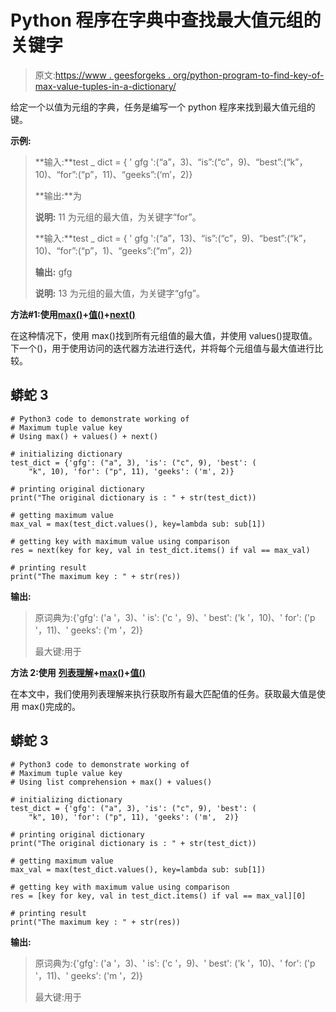 # Python 程序在字典中查找最大值元组的关键字

> 原文:[https://www . geesforgeks . org/python-program-to-find-key-of-max-value-tuples-in-a-dictionary/](https://www.geeksforgeeks.org/python-program-to-find-the-key-of-maximum-value-tuples-in-a-dictionary/)

给定一个以值为元组的字典，任务是编写一个 python 程序来找到最大值元组的键。

**示例:**

> **输入:**test _ dict = { ' gfg ':(“a”，3)、“is”:(“c”，9)、“best”:(“k”，10)、“for”:(“p”，11)、“geeks”:(‘m’，2)}
> 
> **输出:**为
> 
> **说明:** 11 为元组的最大值，为关键字“for”。
> 
> **输入:**test _ dict = { ' gfg ':(“a”，13)、“is”:(“c”，9)、“best”:(“k”，10)、“for”:(“p”，1)、“geeks”:(“m”，2)}
> 
> **输出:** gfg
> 
> **说明:** 13 为元组的最大值，为关键字“gfg”。

**方法#1:使用**[**max()**](https://www.geeksforgeeks.org/python-max-function/)**+**[**值()**](https://www.geeksforgeeks.org/python-dictionary-values/)**+**[**next()**](https://www.geeksforgeeks.org/python-next-method/)

在这种情况下，使用 max()找到所有元组值的最大值，并使用 values()提取值。下一个()，用于使用访问的迭代器方法进行迭代，并将每个元组值与最大值进行比较。

## 蟒蛇 3

```
# Python3 code to demonstrate working of
# Maximum tuple value key
# Using max() + values() + next()

# initializing dictionary
test_dict = {'gfg': ("a", 3), 'is': ("c", 9), 'best': (
    "k", 10), 'for': ("p", 11), 'geeks': ('m', 2)}

# printing original dictionary
print("The original dictionary is : " + str(test_dict))

# getting maximum value
max_val = max(test_dict.values(), key=lambda sub: sub[1])

# getting key with maximum value using comparison
res = next(key for key, val in test_dict.items() if val == max_val)

# printing result
print("The maximum key : " + str(res))
```

**输出:**

> 原词典为:{'gfg': ('a '，3)、' is': ('c '，9)、' best': ('k '，10)、' for': ('p '，11)、' geeks': ('m '，2)}
> 
> 最大键:用于

**方法 2:使用** [**列表理解**](https://www.geeksforgeeks.org/python-list-comprehension/)**+**[**max()**](https://www.geeksforgeeks.org/python-max-function/)**+**[**值()**](https://www.geeksforgeeks.org/python-dictionary-values/)

在本文中，我们使用列表理解来执行获取所有最大匹配值的任务。获取最大值是使用 max()完成的。

## 蟒蛇 3

```
# Python3 code to demonstrate working of
# Maximum tuple value key
# Using list comprehension + max() + values()

# initializing dictionary
test_dict = {'gfg': ("a", 3), 'is': ("c", 9), 'best': (
    "k", 10), 'for': ("p", 11), 'geeks': ('m',  2)}

# printing original dictionary
print("The original dictionary is : " + str(test_dict))

# getting maximum value
max_val = max(test_dict.values(), key=lambda sub: sub[1])

# getting key with maximum value using comparison
res = [key for key, val in test_dict.items() if val == max_val][0]

# printing result
print("The maximum key : " + str(res))
```

**输出:**

> 原词典为:{'gfg': ('a '，3)、' is': ('c '，9)、' best': ('k '，10)、' for': ('p '，11)、' geeks': ('m '，2)}
> 
> 最大键:用于